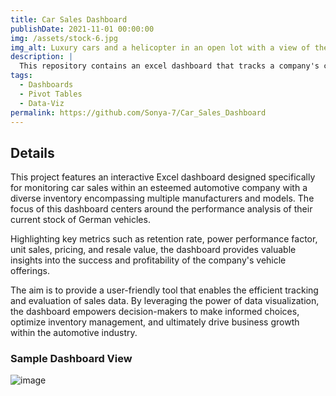 ```yaml
---
title: Car Sales Dashboard
publishDate: 2021-11-01 00:00:00
img: /assets/stock-6.jpg
img_alt: Luxury cars and a helicopter in an open lot with a view of the natural greenery
description: |
  This repository contains an excel dashboard that tracks a company's car sales by several requested factors
tags:
  - Dashboards
  - Pivot Tables
  - Data-Viz
permalink: https://github.com/Sonya-7/Car_Sales_Dashboard
---
```


## Details

This project features an interactive Excel dashboard designed specifically for monitoring car sales within an esteemed automotive company with a diverse inventory encompassing multiple manufacturers and models. The focus of this dashboard centers around the performance analysis of their current stock of German vehicles.

Highlighting key metrics such as retention rate, power performance factor, unit sales, pricing, and resale value, the dashboard provides valuable insights into the success and profitability of the company's vehicle offerings.

The aim is to provide a user-friendly tool that enables the efficient tracking and evaluation of sales data. By leveraging the power of data visualization, the dashboard empowers decision-makers to make informed choices, optimize inventory management, and ultimately drive business growth within the automotive industry.

### Sample Dashboard View
![image](https://github.com/Sonya-7/Local_Dashboard/assets/92489108/e3fb271a-9ec7-42b3-b920-d63e8fa7b653)

<!--
Very first instance commented out for posterity
![image](https://user-images.githubusercontent.com/92489108/172706858-16588c80-a470-4d68-afc3-3e7f6644f9e4.png) -->